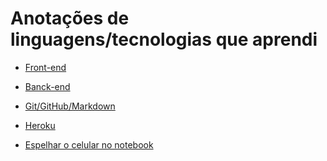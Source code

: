 # Anotações de linguagens/tecnologias que aprendi

<!-- <a href = '' target='_blank' rel='noopener noreferrer'></a> -->

* <a href = 'https://1drv.ms/w/s!AmXb2R72EeyLk019LH9yw5KrojG_?e=dsuyAE' target='_blank' rel='noopener noreferrer'>Front-end</a>

* <a href = 'https://1drv.ms/w/s!AmXb2R72EeyLs2sQVnGVtYIFjlC7?e=sdZGHa' target='_blank' rel='noopener noreferrer'>Banck-end</a>

* <a href = 'https://1drv.ms/w/s!AmXb2R72EeyLk3wkpZGhEcPbOqEV?e=33nRf8' target='_blank' rel='noopener noreferrer'>Git/GitHub/Markdown</a>

* <a href = 'https://1drv.ms/w/s!AmXb2R72EeyLtgdx_JEIm_MBWgfW?e=gLLorf' target='_blank' rel='noopener noreferrer'>Heroku</a>

* <a href = 'https://1drv.ms/w/s!AmXb2R72EeyLsiZ2Kh5Y6cnYNAxe?e=R8Ekoc' target='_blank' rel='noopener noreferrer'>Espelhar o celular no notebook</a>
